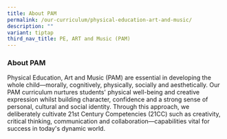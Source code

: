 ```yaml
---
title: About PAM
permalink: /our-curriculum/physical-education-art-and-music/
description: ""
variant: tiptap
third_nav_title: PE, ART and Music (PAM)
---
```

<h3><strong>About PAM</strong></h3>
<p>Physical Education, Art and Music (PAM) are essential in developing the
whole child—morally, cognitively, physically, socially and aesthetically.
Our PAM curriculum nurtures students' physical well-being and creative
expression whilst building character, confidence and a strong sense of
personal, cultural and social identity. Through this approach, we deliberately
cultivate 21st Century Competencies (21CC) such as creativity, critical
thinking, communication and collaboration—capabilities vital for success
in today's dynamic world.</p>
<p></p>